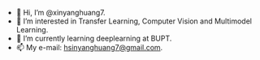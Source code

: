 - 👋 Hi, I’m @xinyanghuang7.
- 👀 I’m interested in Transfer Learning, Computer Vision and Multimodel Learning.
- 🌱 I’m currently learning deeplearning at BUPT.
- 📫 My e-mail: hsinyanghuang7@gmail.com.

<!---
xinyanghuang7/xinyanghuang7 is a ✨ special ✨ repository because its `README.md` (this file) appears on your GitHub profile.
You can click the Preview link to take a look at your changes.
--->
